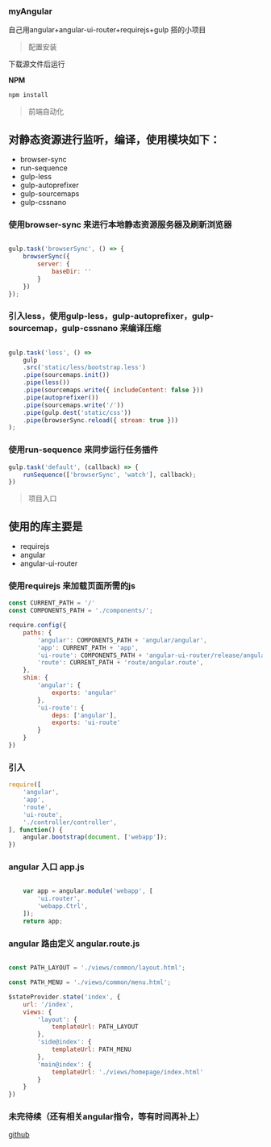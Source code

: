 ### myAngular
自己用angular+angular-ui-router+requirejs+gulp 搭的小项目

> 配置安装

下载源文件后运行

**NPM**
```sh
npm install 
```

> 前端自动化

## 对静态资源进行监听，编译，使用模块如下：

* browser-sync
* run-sequence
* gulp-less
* gulp-autoprefixer
* gulp-sourcemaps
* gulp-cssnano

### 使用browser-sync 来进行本地静态资源服务器及刷新浏览器

```javascript

gulp.task('browserSync', () => {
    browserSync({
        server: {
            baseDir: ''
        }
    })
});

```
### 引入less，使用gulp-less，gulp-autoprefixer，gulp-sourcemap，gulp-cssnano 来编译压缩

```javascript

gulp.task('less', () =>
    gulp
    .src('static/less/bootstrap.less')
    .pipe(sourcemaps.init())
    .pipe(less())
    .pipe(sourcemaps.write({ includeContent: false }))
    .pipe(autoprefixer())
    .pipe(sourcemaps.write('/'))
    .pipe(gulp.dest('static/css'))
    .pipe(browserSync.reload({ stream: true }))
);

```

### 使用run-sequence 来同步运行任务插件

```javascript
gulp.task('default', (callback) => {
    runSequence(['browserSync', 'watch'], callback);
})
```

> 项目入口

## 使用的库主要是

* requirejs
* angular
* angular-ui-router

### 使用requirejs 来加载页面所需的js

```javascript
const CURRENT_PATH = '/'
const COMPONENTS_PATH = './components/';

require.config({
    paths: {
        'angular': COMPONENTS_PATH + 'angular/angular',
        'app': CURRENT_PATH + 'app',
        'ui-route': COMPONENTS_PATH + 'angular-ui-router/release/angular-ui-router',
        'route': CURRENT_PATH + 'route/angular.route',
    },
    shim: {
        'angular': {
            exports: 'angular'
        },
        'ui-route': {
            deps: ['angular'],
            exports: 'ui-route'
        }
    }
})

```

### 引入

```javascript
require([
    'angular',
    'app',
    'route',
    'ui-route',
    './controller/controller',
], function() {
    angular.bootstrap(document, ['webapp']);
})

```
### angular 入口 app.js

```javascript

    var app = angular.module('webapp', [
        'ui.router',
        'webapp.Ctrl',
    ]);
    return app;

```
### angular 路由定义 angular.route.js

```javascript

const PATH_LAYOUT = './views/common/layout.html';

const PATH_MENU = './views/common/menu.html';

$stateProvider.state('index', {
    url: '/index',
    views: {
        'layout': {
            templateUrl: PATH_LAYOUT
        },
        'side@index': {
            templateUrl: PATH_MENU
        },
        'main@index': {
            templateUrl: './views/homepage/index.html'
        }
    }
})

```
### 未完待续（还有相关angular指令，等有时间再补上）

[github](https://github.com/topchenxi/myAngular)